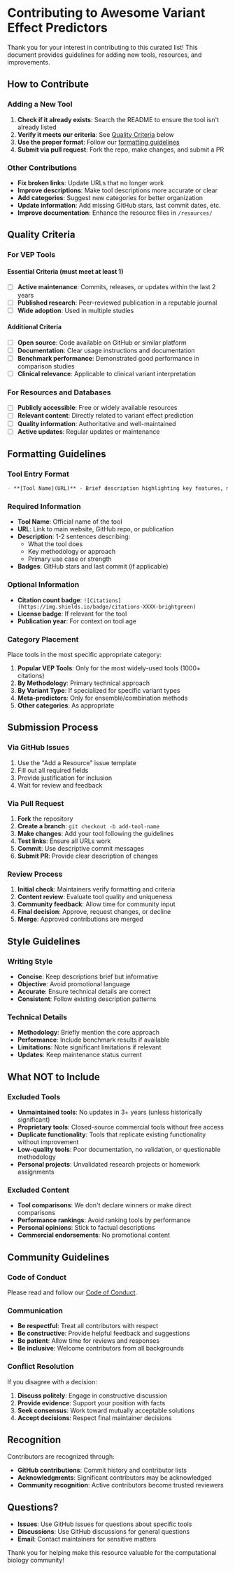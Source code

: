 # Contributing to Awesome Variant Effect Predictors

Thank you for your interest in contributing to this curated list! This document provides guidelines for adding new tools, resources, and improvements.

## How to Contribute

### Adding a New Tool

1. **Check if it already exists**: Search the README to ensure the tool isn't already listed
2. **Verify it meets our criteria**: See [Quality Criteria](#quality-criteria) below
3. **Use the proper format**: Follow our [formatting guidelines](#formatting-guidelines)
4. **Submit via pull request**: Fork the repo, make changes, and submit a PR

### Other Contributions

- **Fix broken links**: Update URLs that no longer work
- **Improve descriptions**: Make tool descriptions more accurate or clear
- **Add categories**: Suggest new categories for better organization
- **Update information**: Add missing GitHub stars, last commit dates, etc.
- **Improve documentation**: Enhance the resource files in `/resources/`

## Quality Criteria

### For VEP Tools

#### Essential Criteria (must meet at least 1)
- [ ] **Active maintenance**: Commits, releases, or updates within the last 2 years
- [ ] **Published research**: Peer-reviewed publication in a reputable journal
- [ ] **Wide adoption**: Used in multiple studies

#### Additional Criteria
- [ ] **Open source**: Code available on GitHub or similar platform
- [ ] **Documentation**: Clear usage instructions and documentation
- [ ] **Benchmark performance**: Demonstrated good performance in comparison studies
- [ ] **Clinical relevance**: Applicable to clinical variant interpretation

### For Resources and Databases

- [ ] **Publicly accessible**: Free or widely available resources
- [ ] **Relevant content**: Directly related to variant effect prediction
- [ ] **Quality information**: Authoritative and well-maintained
- [ ] **Active updates**: Regular updates or maintenance

## Formatting Guidelines

### Tool Entry Format

```markdown
- **[Tool Name](URL)** - Brief description highlighting key features, methodology, and use cases. ![GitHub stars](https://img.shields.io/github/stars/username/repo) ![Last commit](https://img.shields.io/github/last-commit/username/repo)
```

### Required Information

- **Tool Name**: Official name of the tool
- **URL**: Link to main website, GitHub repo, or publication
- **Description**: 1-2 sentences describing:
  - What the tool does
  - Key methodology or approach
  - Primary use case or strength
- **Badges**: GitHub stars and last commit (if applicable)

### Optional Information

- **Citation count badge**: `![Citations](https://img.shields.io/badge/citations-XXXX-brightgreen)`
- **License badge**: If relevant for the tool
- **Publication year**: For context on tool age

### Category Placement

Place tools in the most specific appropriate category:

1. **Popular VEP Tools**: Only for the most widely-used tools (1000+ citations)
2. **By Methodology**: Primary technical approach
3. **By Variant Type**: If specialized for specific variant types
4. **Meta-predictors**: Only for ensemble/combination methods
5. **Other categories**: As appropriate

## Submission Process

### Via GitHub Issues

1. Use the "Add a Resource" issue template
2. Fill out all required fields
3. Provide justification for inclusion
4. Wait for review and feedback

### Via Pull Request

1. **Fork** the repository
2. **Create a branch**: `git checkout -b add-tool-name`
3. **Make changes**: Add your tool following the guidelines
4. **Test links**: Ensure all URLs work
5. **Commit**: Use descriptive commit messages
6. **Submit PR**: Provide clear description of changes

### Review Process

1. **Initial check**: Maintainers verify formatting and criteria
2. **Content review**: Evaluate tool quality and uniqueness
3. **Community feedback**: Allow time for community input
4. **Final decision**: Approve, request changes, or decline
5. **Merge**: Approved contributions are merged

## Style Guidelines

### Writing Style

- **Concise**: Keep descriptions brief but informative
- **Objective**: Avoid promotional language
- **Accurate**: Ensure technical details are correct
- **Consistent**: Follow existing description patterns

### Technical Details

- **Methodology**: Briefly mention the core approach
- **Performance**: Include benchmark results if available
- **Limitations**: Note significant limitations if relevant
- **Updates**: Keep maintenance status current

## What NOT to Include

### Excluded Tools

- **Unmaintained tools**: No updates in 3+ years (unless historically significant)
- **Proprietary tools**: Closed-source commercial tools without free access
- **Duplicate functionality**: Tools that replicate existing functionality without improvement
- **Low-quality tools**: Poor documentation, no validation, or questionable methodology
- **Personal projects**: Unvalidated research projects or homework assignments

### Excluded Content

- **Tool comparisons**: We don't declare winners or make direct comparisons
- **Performance rankings**: Avoid ranking tools by performance
- **Personal opinions**: Stick to factual descriptions
- **Commercial endorsements**: No promotional content

## Community Guidelines

### Code of Conduct

Please read and follow our [Code of Conduct](CODE_OF_CONDUCT.md).

### Communication

- **Be respectful**: Treat all contributors with respect
- **Be constructive**: Provide helpful feedback and suggestions
- **Be patient**: Allow time for reviews and responses
- **Be inclusive**: Welcome contributors from all backgrounds

### Conflict Resolution

If you disagree with a decision:

1. **Discuss politely**: Engage in constructive discussion
2. **Provide evidence**: Support your position with facts
3. **Seek consensus**: Work toward mutually acceptable solutions
4. **Accept decisions**: Respect final maintainer decisions

## Recognition

Contributors are recognized through:

- **GitHub contributions**: Commit history and contributor lists
- **Acknowledgments**: Significant contributors may be acknowledged
- **Community recognition**: Active contributors become trusted reviewers

## Questions?

- **Issues**: Use GitHub issues for questions about specific tools
- **Discussions**: Use GitHub discussions for general questions
- **Email**: Contact maintainers for sensitive matters

Thank you for helping make this resource valuable for the computational biology community!

